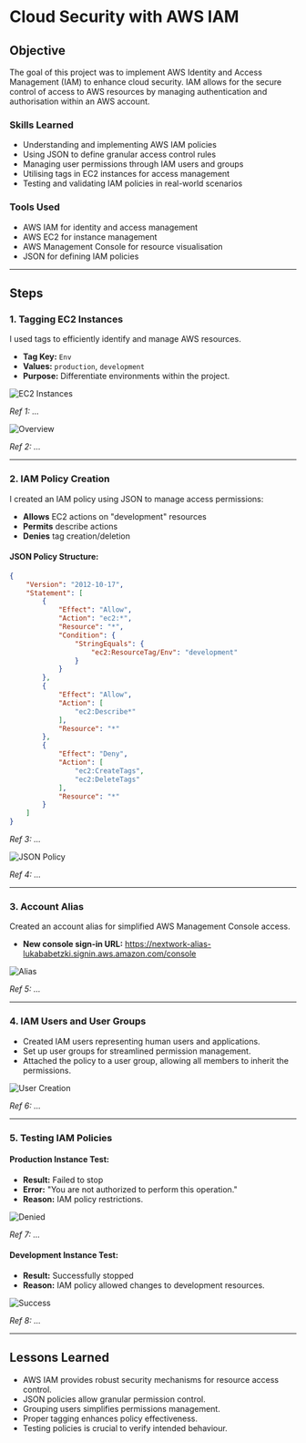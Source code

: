 # Cloud Security with AWS IAM
## Objective

The goal of this project was to implement AWS Identity and Access Management (IAM) to enhance cloud security. IAM allows for the secure control of access to AWS resources by managing authentication and authorisation within an AWS account.

### Skills Learned

- Understanding and implementing AWS IAM policies
- Using JSON to define granular access control rules
- Managing user permissions through IAM users and groups
- Utilising tags in EC2 instances for access management
- Testing and validating IAM policies in real-world scenarios

### Tools Used

- AWS IAM for identity and access management
- AWS EC2 for instance management
- AWS Management Console for resource visualisation
- JSON for defining IAM policies

---

## Steps

### 1. Tagging EC2 Instances

I used tags to efficiently identify and manage AWS resources.

- **Tag Key:** `Env`
- **Values:** `production`, `development`
- **Purpose:** Differentiate environments within the project.

![EC2 Instances](https://imgur.com/74OrbTi.png)

*Ref 1: ...*

![Overview](https://imgur.com/QcH1HWY.png)

*Ref 2: ...*

---

### 2. IAM Policy Creation

I created an IAM policy using JSON to manage access permissions:

- **Allows** EC2 actions on "development" resources
- **Permits** describe actions
- **Denies** tag creation/deletion

#### JSON Policy Structure:

```json
{
    "Version": "2012-10-17",
    "Statement": [
        {
            "Effect": "Allow",
            "Action": "ec2:*",
            "Resource": "*",
            "Condition": {
                "StringEquals": {
                    "ec2:ResourceTag/Env": "development"
                }
            }
        },
        {
            "Effect": "Allow",
            "Action": [
                "ec2:Describe*"
            ],
            "Resource": "*"
        },
        {
            "Effect": "Deny",
            "Action": [
                "ec2:CreateTags",
                "ec2:DeleteTags"
            ],
            "Resource": "*"
        }
    ]
}
```
*Ref 3: ...*


![JSON Policy](https://imgur.com/gQd9B3r.png)

*Ref 4: ...*

---

### 3. Account Alias

Created an account alias for simplified AWS Management Console access.

- **New console sign-in URL:** https://nextwork-alias-lukababetzki.signin.aws.amazon.com/console

![Alias](https://imgur.com/1U9oLZm.png)

*Ref 5: ...*

---

### 4. IAM Users and User Groups

- Created IAM users representing human users and applications.
- Set up user groups for streamlined permission management.
- Attached the policy to a user group, allowing all members to inherit the permissions.

![User Creation](https://imgur.com/8jGIIgg.png)

*Ref 6: ...*

---

### 5. Testing IAM Policies

#### **Production Instance Test:**

- **Result:** Failed to stop
- **Error:** "You are not authorized to perform this operation."
- **Reason:** IAM policy restrictions.

![Denied](https://imgur.com/fObDxhz.png)

*Ref 7: ...*

#### **Development Instance Test:**

- **Result:** Successfully stopped
- **Reason:** IAM policy allowed changes to development resources.

![Success](https://imgur.com/WSLVumF.png)

*Ref 8: ...*

---

## Lessons Learned

- AWS IAM provides robust security mechanisms for resource access control.
- JSON policies allow granular permission control.
- Grouping users simplifies permissions management.
- Proper tagging enhances policy effectiveness.
- Testing policies is crucial to verify intended behaviour.
